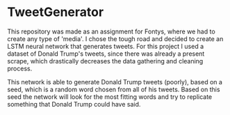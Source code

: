 # TweetGenerator

This repository was made as an assignment for Fontys, where we had to create any type of 'media'. I chose the tough road and decided to create an LSTM neural network that generates tweets. 
For this project I used a dataset of Donald Trump's tweets, since there was already a present scrape, which drastically decreases the data gathering and cleaning process. 

This network is able to generate Donald Trump tweets (poorly), based on a seed, which is a random word chosen from all of his tweets. 
Based on this seed the network will look for the most fitting words and try to replicate something that Donald Trump could have said. 
